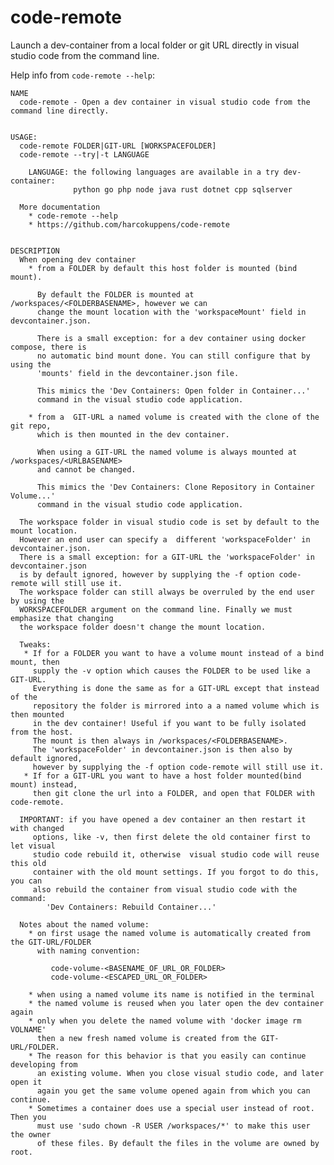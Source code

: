 # code-remote

Launch a dev-container from a local folder or git URL directly in visual studio code from the command line.

Help info from `code-remote --help`:


    NAME
      code-remote - Open a dev container in visual studio code from the command line directly.


    USAGE:
      code-remote FOLDER|GIT-URL [WORKSPACEFOLDER]
      code-remote --try|-t LANGUAGE

        LANGUAGE: the following languages are available in a try dev-container:
                  python go php node java rust dotnet cpp sqlserver

      More documentation
        * code-remote --help
        * https://github.com/harcokuppens/code-remote


    DESCRIPTION
      When opening dev container
        * from a FOLDER by default this host folder is mounted (bind mount).

          By default the FOLDER is mounted at /workspaces/<FOLDERBASENAME>, however we can
          change the mount location with the 'workspaceMount' field in devcontainer.json.

          There is a small exception: for a dev container using docker compose, there is
          no automatic bind mount done. You can still configure that by using the
          'mounts' field in the devcontainer.json file.

          This mimics the 'Dev Containers: Open folder in Container...'
          command in the visual studio code application.

        * from a  GIT-URL a named volume is created with the clone of the git repo,
          which is then mounted in the dev container.

          When using a GIT-URL the named volume is always mounted at /workspaces/<URLBASENAME>
          and cannot be changed.

          This mimics the 'Dev Containers: Clone Repository in Container Volume...'
          command in the visual studio code application.

      The workspace folder in visual studio code is set by default to the mount location.
      However an end user can specify a  different 'workspaceFolder' in devcontainer.json.
      There is a small exception: for a GIT-URL the 'workspaceFolder' in devcontainer.json
      is by default ignored, however by supplying the -f option code-remote will still use it.
      The workspace folder can still always be overruled by the end user by using the
      WORKSPACEFOLDER argument on the command line. Finally we must emphasize that changing
      the workspace folder doesn't change the mount location.

      Tweaks:
       * If for a FOLDER you want to have a volume mount instead of a bind mount, then
         supply the -v option which causes the FOLDER to be used like a GIT-URL.
         Everything is done the same as for a GIT-URL except that instead of the
         repository the folder is mirrored into a a named volume which is then mounted
         in the dev container! Useful if you want to be fully isolated from the host.
         The mount is then always in /workspaces/<FOLDERBASENAME>.
         The 'workspaceFolder' in devcontainer.json is then also by default ignored,
         however by supplying the -f option code-remote will still use it.
       * If for a GIT-URL you want to have a host folder mounted(bind mount) instead,
         then git clone the url into a FOLDER, and open that FOLDER with code-remote.

      IMPORTANT: if you have opened a dev container an then restart it with changed
         options, like -v, then first delete the old container first to let visual
         studio code rebuild it, otherwise  visual studio code will reuse this old
         container with the old mount settings. If you forgot to do this, you can
         also rebuild the container from visual studio code with the command:
            'Dev Containers: Rebuild Container...'

      Notes about the named volume:
        * on first usage the named volume is automatically created from the GIT-URL/FOLDER
          with naming convention:

             code-volume-<BASENAME_OF_URL_OR_FOLDER>
             code-volume-<ESCAPED_URL_OR_FOLDER>

        * when using a named volume its name is notified in the terminal
        * the named volume is reused when you later open the dev container again
        * only when you delete the named volume with 'docker image rm VOLNAME'
          then a new fresh named volume is created from the GIT-URL/FOLDER.
        * The reason for this behavior is that you easily can continue developing from
          an existing volume. When you close visual studio code, and later open it
          again you get the same volume opened again from which you can continue.
        * Sometimes a container does use a special user instead of root. Then you
          must use 'sudo chown -R USER /workspaces/*' to make this user the owner
          of these files. By default the files in the volume are owned by root.
